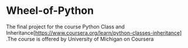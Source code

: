 # Wheel-of-Python
The final project for the course Python Class and Inheritance[https://www.coursera.org/learn/python-classes-inheritance] .The course is offered by University of Michigan on Coursera 
